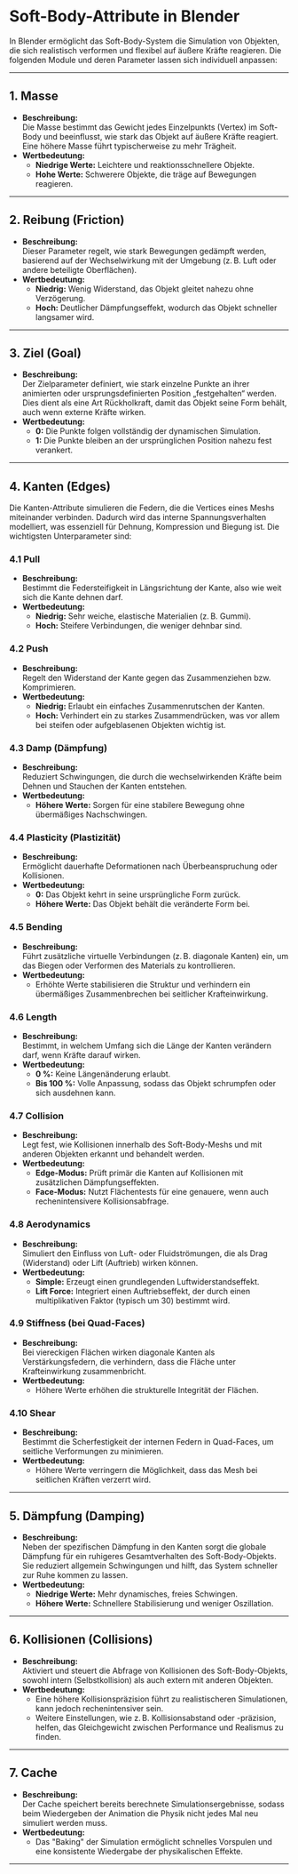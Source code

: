 # Soft-Body-Attribute in Blender

In Blender ermöglicht das Soft-Body-System die Simulation von Objekten, die sich realistisch verformen und flexibel auf äußere Kräfte reagieren. Die folgenden Module und deren Parameter lassen sich individuell anpassen:

---

## 1. Masse
- **Beschreibung:**  
  Die Masse bestimmt das Gewicht jedes Einzelpunkts (Vertex) im Soft-Body und beeinflusst, wie stark das Objekt auf äußere Kräfte reagiert. Eine höhere Masse führt typischerweise zu mehr Trägheit.
- **Wertbedeutung:**  
  - **Niedrige Werte:** Leichtere und reaktionsschnellere Objekte.  
  - **Hohe Werte:** Schwerere Objekte, die träge auf Bewegungen reagieren.

---

## 2. Reibung (Friction)
- **Beschreibung:**  
  Dieser Parameter regelt, wie stark Bewegungen gedämpft werden, basierend auf der Wechselwirkung mit der Umgebung (z. B. Luft oder andere beteiligte Oberflächen).  
- **Wertbedeutung:**  
  - **Niedrig:** Wenig Widerstand, das Objekt gleitet nahezu ohne Verzögerung.  
  - **Hoch:** Deutlicher Dämpfungseffekt, wodurch das Objekt schneller langsamer wird.

---

## 3. Ziel (Goal)
- **Beschreibung:**  
  Der Zielparameter definiert, wie stark einzelne Punkte an ihrer animierten oder ursprungsdefinierten Position „festgehalten“ werden. Dies dient als eine Art Rückholkraft, damit das Objekt seine Form behält, auch wenn externe Kräfte wirken.
- **Wertbedeutung:**  
  - **0:** Die Punkte folgen vollständig der dynamischen Simulation.  
  - **1:** Die Punkte bleiben an der ursprünglichen Position nahezu fest verankert.

---

## 4. Kanten (Edges)
Die Kanten-Attribute simulieren die Federn, die die Vertices eines Meshs miteinander verbinden. Dadurch wird das interne Spannungsverhalten modelliert, was essenziell für Dehnung, Kompression und Biegung ist. Die wichtigsten Unterparameter sind:

### 4.1 Pull
- **Beschreibung:**  
  Bestimmt die Federsteifigkeit in Längsrichtung der Kante, also wie weit sich die Kante dehnen darf.
- **Wertbedeutung:**  
  - **Niedrig:** Sehr weiche, elastische Materialien (z. B. Gummi).  
  - **Hoch:** Steifere Verbindungen, die weniger dehnbar sind.

### 4.2 Push
- **Beschreibung:**  
  Regelt den Widerstand der Kante gegen das Zusammenziehen bzw. Komprimieren.
- **Wertbedeutung:**  
  - **Niedrig:** Erlaubt ein einfaches Zusammenrutschen der Kanten.  
  - **Hoch:** Verhindert ein zu starkes Zusammendrücken, was vor allem bei steifen oder aufgeblasenen Objekten wichtig ist.

### 4.3 Damp (Dämpfung)
- **Beschreibung:**  
  Reduziert Schwingungen, die durch die wechselwirkenden Kräfte beim Dehnen und Stauchen der Kanten entstehen.
- **Wertbedeutung:**  
  - **Höhere Werte:** Sorgen für eine stabilere Bewegung ohne übermäßiges Nachschwingen.

### 4.4 Plasticity (Plastizität)
- **Beschreibung:**  
  Ermöglicht dauerhafte Deformationen nach Überbeanspruchung oder Kollisionen.  
- **Wertbedeutung:**  
  - **0:** Das Objekt kehrt in seine ursprüngliche Form zurück.  
  - **Höhere Werte:** Das Objekt behält die veränderte Form bei.

### 4.5 Bending
- **Beschreibung:**  
  Führt zusätzliche virtuelle Verbindungen (z. B. diagonale Kanten) ein, um das Biegen oder Verformen des Materials zu kontrollieren.
- **Wertbedeutung:**  
  - Erhöhte Werte stabilisieren die Struktur und verhindern ein übermäßiges Zusammenbrechen bei seitlicher Krafteinwirkung.

### 4.6 Length
- **Beschreibung:**  
  Bestimmt, in welchem Umfang sich die Länge der Kanten verändern darf, wenn Kräfte darauf wirken.
- **Wertbedeutung:**  
  - **0 %:** Keine Längenänderung erlaubt.  
  - **Bis 100 %:** Volle Anpassung, sodass das Objekt schrumpfen oder sich ausdehnen kann.

### 4.7 Collision
- **Beschreibung:**  
  Legt fest, wie Kollisionen innerhalb des Soft-Body-Meshs und mit anderen Objekten erkannt und behandelt werden.
- **Wertbedeutung:**  
  - **Edge-Modus:** Prüft primär die Kanten auf Kollisionen mit zusätzlichen Dämpfungseffekten.  
  - **Face-Modus:** Nutzt Flächentests für eine genauere, wenn auch rechenintensivere Kollisionsabfrage.

### 4.8 Aerodynamics
- **Beschreibung:**  
  Simuliert den Einfluss von Luft- oder Fluidströmungen, die als Drag (Widerstand) oder Lift (Auftrieb) wirken können.
- **Wertbedeutung:**  
  - **Simple:** Erzeugt einen grundlegenden Luftwiderstandseffekt.  
  - **Lift Force:** Integriert einen Auftriebseffekt, der durch einen multiplikativen Faktor (typisch um 30) bestimmt wird.

### 4.9 Stiffness (bei Quad-Faces)
- **Beschreibung:**  
  Bei viereckigen Flächen wirken diagonale Kanten als Verstärkungsfedern, die verhindern, dass die Fläche unter Krafteinwirkung zusammenbricht.
- **Wertbedeutung:**  
  - Höhere Werte erhöhen die strukturelle Integrität der Flächen.

### 4.10 Shear
- **Beschreibung:**  
  Bestimmt die Scherfestigkeit der internen Federn in Quad-Faces, um seitliche Verformungen zu minimieren.
- **Wertbedeutung:**  
  - Höhere Werte verringern die Möglichkeit, dass das Mesh bei seitlichen Kräften verzerrt wird.

---

## 5. Dämpfung (Damping)
- **Beschreibung:**  
  Neben der spezifischen Dämpfung in den Kanten sorgt die globale Dämpfung für ein ruhigeres Gesamtverhalten des Soft-Body-Objekts. Sie reduziert allgemein Schwingungen und hilft, das System schneller zur Ruhe kommen zu lassen.
- **Wertbedeutung:**  
  - **Niedrige Werte:** Mehr dynamisches, freies Schwingen.  
  - **Höhere Werte:** Schnellere Stabilisierung und weniger Oszillation.

---

## 6. Kollisionen (Collisions)
- **Beschreibung:**  
  Aktiviert und steuert die Abfrage von Kollisionen des Soft-Body-Objekts, sowohl intern (Selbstkollision) als auch extern mit anderen Objekten.
- **Wertbedeutung:**  
  - Eine höhere Kollisionspräzision führt zu realistischeren Simulationen, kann jedoch rechenintensiver sein.  
  - Weitere Einstellungen, wie z. B. Kollisionsabstand oder -präzision, helfen, das Gleichgewicht zwischen Performance und Realismus zu finden.

---

## 7. Cache
- **Beschreibung:**  
  Der Cache speichert bereits berechnete Simulationsergebnisse, sodass beim Wiedergeben der Animation die Physik nicht jedes Mal neu simuliert werden muss.
- **Wertbedeutung:**  
  - Das "Baking" der Simulation ermöglicht schnelles Vorspulen und eine konsistente Wiedergabe der physikalischen Effekte.

---